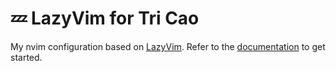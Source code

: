 # 💤 LazyVim for Tri Cao

My nvim configuration based on [LazyVim](https://github.com/LazyVim/LazyVim).
Refer to the [documentation](https://lazyvim.github.io/installation) to get started.
